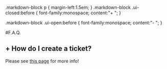 .markdown-block p {
margin-left:1.5em;
}
.markdown-block .ui-closed:before {
  font-family:monospace;
  content:"+ ";
}

.markdown-block .ui-open:before {
  font-family:monospace;
  content:"- ";
}

<script type="text/javascript" src="//ajax.googleapis.com/ajax/libs/jquery/1/jquery.min.js"></script>
<script>
    $(document).ready(function(){
    $('.markdown-block .sqs-block-content h2').addClass('ui-closed').css('cursor','pointer');
    $(".markdown-block .sqs-block-content h2").nextUntil("h2").slideToggle();
    $(".markdown-block .sqs-block-content h2").click(function() {
      
      $(this).nextUntil("h2").slideToggle();
      $(this).toggleClass('ui-closed ui-open');
      });
    });
    </script>

#F.A.Q.

## + How do I create a ticket?
Please see [this page](Knowledge_Base/Ticket_System.md) for more info!
